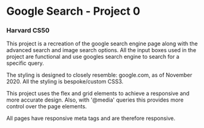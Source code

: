 # Google Search - Project 0
### Harvard CS50

This project is a recreation of the google search engine page along with the advanced search and image search options. All the input boxes used in the project are functional and use googles search engine to search for a specific query.

The styling is designed to closely resemble: google.com, as of November 2020. All the styling is bespoke/custom CSS3.

This project uses the flex and grid elements to achieve a responsive and more accurate design. Also, with '@media' queries this provides more control over the page elements.

All pages have responsive meta tags and are therefore responsive.